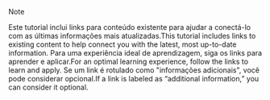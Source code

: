 > [!NOTE]
> <span data-ttu-id="9b1f4-101">Este tutorial inclui links para conteúdo existente para ajudar a conectá-lo com as últimas informações mais atualizadas.</span><span class="sxs-lookup"><span data-stu-id="9b1f4-101">This tutorial includes links to existing content to help connect you with the latest, most up-to-date information.</span></span> <span data-ttu-id="9b1f4-102">Para uma experiência ideal de aprendizagem, siga os links para aprender e aplicar.</span><span class="sxs-lookup"><span data-stu-id="9b1f4-102">For an optimal learning experience, follow the links to learn and apply.</span></span> <span data-ttu-id="9b1f4-103">Se um link é rotulado como "informações adicionais", você pode considerar opcional.</span><span class="sxs-lookup"><span data-stu-id="9b1f4-103">If a link is labeled as “additional information,” you can consider it optional.</span></span>
